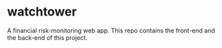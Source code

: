 # watchtower
A financial risk-monitoring web app. This repo contains the front-end and the back-end of this project. 
